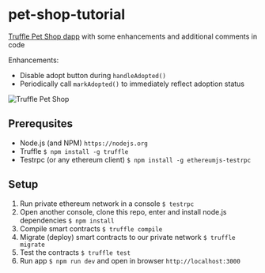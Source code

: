 # pet-shop-tutorial

[Truffle Pet Shop dapp](http://truffleframework.com/tutorials/pet-shop) with some enhancements and additional comments in code

Enhancements:

* Disable adopt button during `handleAdopted()`
* Periodically call `markAdopted()` to immediately reflect adoption status

![Truffle Pet Shop](http://truffleframework.com/tutorials/images/pet-shop/adoption1.jpeg)

## Prerequsites

* Node.js (and NPM) `https://nodejs.org`
* Truffle `$ npm install -g truffle`
* Testrpc (or any ethereum client) `$ npm install -g ethereumjs-testrpc`

## Setup

1. Run private ethereum network in a console `$ testrpc`
1. Open another console, clone this repo, enter and install node.js dependencies `$ npm install`
1. Compile smart contracts `$ truffle compile`
1. Migrate (deploy) smart contracts to our private network `$ truffle migrate`
1. Test the contracts `$ truffle test`
1. Run app `$ npm run dev` and open in browser `http://localhost:3000`

